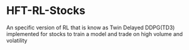 # HFT-RL-Stocks
An specific version of RL that is know as Twin Delayed DDPG(TD3) implemented for stocks to train a model and trade on high volume and volatility

